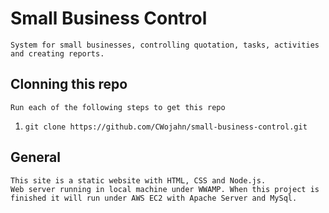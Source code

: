 # Small Business Control
	
	System for small businesses, controlling quotation, tasks, activities and creating reports.

## Clonning this repo

	Run each of the following steps to get this repo
1. `git clone https://github.com/CWojahn/small-business-control.git`


## General

	This site is a static website with HTML, CSS and Node.js.
	Web server running in local machine under WWAMP. When this project is finished it will run under AWS EC2 with Apache Server and MySql.
